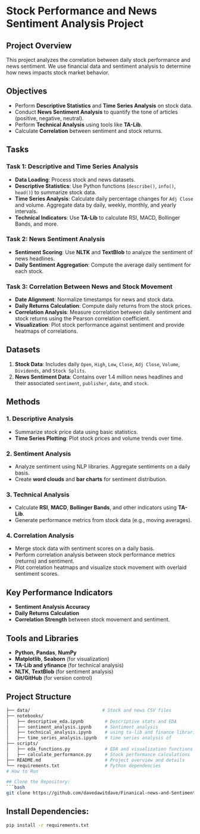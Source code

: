 # **Stock Performance and News Sentiment Analysis Project**

## **Project Overview**
This project analyzes the correlation between daily stock performance and news sentiment. We use financial data and sentiment analysis to determine how news impacts stock market behavior.

## **Objectives**
- Perform **Descriptive Statistics** and **Time Series Analysis** on stock data.
- Conduct **News Sentiment Analysis** to quantify the tone of articles (positive, negative, neutral).
- Perform **Technical Analysis** using tools like **TA-Lib**.
- Calculate **Correlation** between sentiment and stock returns.

## **Tasks**

### **Task 1: Descriptive and Time Series Analysis**
- **Data Loading**: Process stock and news datasets.
- **Descriptive Statistics**: Use Python functions (`describe()`, `info()`, `head()`) to summarize stock data.
- **Time Series Analysis**: Calculate daily percentage changes for `Adj Close` and volume. Aggregate data by daily, weekly, monthly, and yearly intervals.
- **Technical Indicators**: Use **TA-Lib** to calculate RSI, MACD, Bollinger Bands, and more.

### **Task 2: News Sentiment Analysis**
- **Sentiment Scoring**: Use **NLTK** and **TextBlob** to analyze the sentiment of news headlines.
- **Daily Sentiment Aggregation**: Compute the average daily sentiment for each stock.

### **Task 3: Correlation Between News and Stock Movement**
- **Date Alignment**: Normalize timestamps for news and stock data.
- **Daily Returns Calculation**: Compute daily returns from the stock prices.
- **Correlation Analysis**: Measure correlation between daily sentiment and stock returns using the Pearson correlation coefficient.
- **Visualization**: Plot stock performance against sentiment and provide heatmaps of correlations.

## **Datasets**
1. **Stock Data**: Includes daily `Open`, `High`, `Low`, `Close`, `Adj Close`, `Volume`, `Dividends`, and `Stock Splits`.
2. **News Sentiment Data**: Contains over 1.4 million news headlines and their associated `sentiment`, `publisher`, `date`, and `stock`.

## **Methods**

### **1. Descriptive Analysis**
- Summarize stock price data using basic statistics.
- **Time Series Plotting**: Plot stock prices and volume trends over time.

### **2. Sentiment Analysis**
- Analyze sentiment using NLP libraries. Aggregate sentiments on a daily basis.
- Create **word clouds** and **bar charts** for sentiment distribution.

### **3. Technical Analysis**
- Calculate **RSI**, **MACD**, **Bollinger Bands**, and other indicators using **TA-Lib**.
- Generate performance metrics from stock data (e.g., moving averages).

### **4. Correlation Analysis**
- Merge stock data with sentiment scores on a daily basis.
- Perform correlation analysis between stock performance metrics (returns) and sentiment.
- Plot correlation heatmaps and visualize stock movement with overlaid sentiment scores.

## **Key Performance Indicators**
- **Sentiment Analysis Accuracy**
- **Daily Returns Calculation**
- **Correlation Strength** between stock movement and sentiment.

## **Tools and Libraries**
- **Python**, **Pandas**, **NumPy**
- **Matplotlib**, **Seaborn** (for visualization)
- **TA-Lib and yfinance** (for technical analysis)
- **NLTK**, **TextBlob** (for sentiment analysis)
- **Git/GitHub** (for version control)

## **Project Structure**
```bash
├── data/                           # Stock and news CSV files
├── notebooks/
│   ├── descriptive_eda.ipynb        # Descriptive stats and EDA
│   ├── sentiment_analysis.ipynb     # Sentiment analysis 
│   ├── technical_analysis.ipynb     # using ta-lib and finance libraries 
│   ├── time_series_analysis.ipynb   # time series analysis of
├── scripts/
│   ├── eda_functions.py             # EDA and visualization functions
│   ├── calculate_performance.py     # Stock performance calculations
├── README.md                        # Project overview and details
└── requirements.txt                 # Python dependencies
# How to Run

## Clone the Repository:
```bash
git clone https://github.com/davedawitdave/Finanical-news-and-Sentiment-analysis-.git
```

## Install Dependencies:
```bash
pip install -r requirements.txt
```
